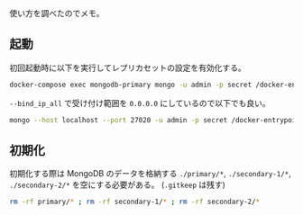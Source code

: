 使い方を調べたのでメモ。

## 起動

初回起動時に以下を実行してレプリカセットの設定を有効化する。

```sh
docker-compose exec mongodb-primary mongo -u admin -p secret /docker-entrypoint-initdb.d/99-manual-init.js
```

`--bind_ip_all` で受け付け範囲を `0.0.0.0` にしているので以下でも良い。

```sh
mongo --host localhost --port 27020 -u admin -p secret /docker-entrypoint-initdb.d/99-manual-init.js
```

## 初期化

初期化する際は MongoDB のデータを格納する `./primary/*`, `./secondary-1/*`, `./secondary-2/*` を空にする必要がある。 (`.gitkeep` は残す)

```sh
rm -rf primary/* ; rm -rf secondary-1/* ; rm -rf secondary-2/*
```